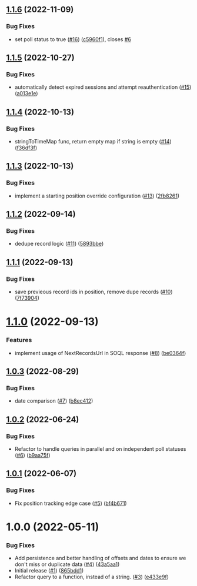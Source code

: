 ## [1.1.6](https://github.com/catalystsquad/salesforce-lightning-poller/compare/v1.1.5...v1.1.6) (2022-11-09)


### Bug Fixes

* set poll status to true ([#16](https://github.com/catalystsquad/salesforce-lightning-poller/issues/16)) ([c5960f1](https://github.com/catalystsquad/salesforce-lightning-poller/commit/c5960f1c91f172feefde378b07c47c854ac68c3f)), closes [#6](https://github.com/catalystsquad/salesforce-lightning-poller/issues/6)

## [1.1.5](https://github.com/catalystsquad/salesforce-lightning-poller/compare/v1.1.4...v1.1.5) (2022-10-27)


### Bug Fixes

* automatically detect expired sessions and attempt reauthentication ([#15](https://github.com/catalystsquad/salesforce-lightning-poller/issues/15)) ([a013e1e](https://github.com/catalystsquad/salesforce-lightning-poller/commit/a013e1e164689dde5991cd0f4472e19717fca8d8))

## [1.1.4](https://github.com/catalystsquad/salesforce-lightning-poller/compare/v1.1.3...v1.1.4) (2022-10-13)


### Bug Fixes

* stringToTimeMap func, return empty map if string is empty ([#14](https://github.com/catalystsquad/salesforce-lightning-poller/issues/14)) ([f36df3f](https://github.com/catalystsquad/salesforce-lightning-poller/commit/f36df3fc26d7a5b5e531fd3de4645ebf3c7393bd))

## [1.1.3](https://github.com/catalystsquad/salesforce-lightning-poller/compare/v1.1.2...v1.1.3) (2022-10-13)


### Bug Fixes

* implement a starting position override configuration ([#13](https://github.com/catalystsquad/salesforce-lightning-poller/issues/13)) ([2fb8261](https://github.com/catalystsquad/salesforce-lightning-poller/commit/2fb8261192a53f30bbe9d9a637b2a5e133cc483e))

## [1.1.2](https://github.com/catalystsquad/salesforce-lightning-poller/compare/v1.1.1...v1.1.2) (2022-09-14)


### Bug Fixes

* dedupe record logic ([#11](https://github.com/catalystsquad/salesforce-lightning-poller/issues/11)) ([5893bbe](https://github.com/catalystsquad/salesforce-lightning-poller/commit/5893bbe238679923a3dc8649b8e79ed6f72e34ca))

## [1.1.1](https://github.com/catalystsquad/salesforce-lightning-poller/compare/v1.1.0...v1.1.1) (2022-09-13)


### Bug Fixes

* save previeous record ids in position, remove dupe records ([#10](https://github.com/catalystsquad/salesforce-lightning-poller/issues/10)) ([7f73904](https://github.com/catalystsquad/salesforce-lightning-poller/commit/7f73904ecd2692134ab02b200c69726273833bdb))

# [1.1.0](https://github.com/catalystsquad/salesforce-lightning-poller/compare/v1.0.3...v1.1.0) (2022-09-13)


### Features

* implement usage of NextRecordsUrl in SOQL response ([#8](https://github.com/catalystsquad/salesforce-lightning-poller/issues/8)) ([be0364f](https://github.com/catalystsquad/salesforce-lightning-poller/commit/be0364f24e244a6db4a55446a800c12e993f1806))

## [1.0.3](https://github.com/catalystsquad/salesforce-lightning-poller/compare/v1.0.2...v1.0.3) (2022-08-29)


### Bug Fixes

* date comparison ([#7](https://github.com/catalystsquad/salesforce-lightning-poller/issues/7)) ([b8ec412](https://github.com/catalystsquad/salesforce-lightning-poller/commit/b8ec41297288c4fee5f14d70b16f9ccf36b81016))

## [1.0.2](https://github.com/catalystsquad/repo-name/compare/v1.0.1...v1.0.2) (2022-06-24)


### Bug Fixes

* Refactor to handle queries in parallel and on independent poll statuses ([#6](https://github.com/catalystsquad/repo-name/issues/6)) ([b9aa75f](https://github.com/catalystsquad/repo-name/commit/b9aa75f27fb29b4a212d32f47d60fd00145c6435))

## [1.0.1](https://github.com/catalystsquad/repo-name/compare/v1.0.0...v1.0.1) (2022-06-07)


### Bug Fixes

* Fix position tracking edge case ([#5](https://github.com/catalystsquad/repo-name/issues/5)) ([bf4b671](https://github.com/catalystsquad/repo-name/commit/bf4b671ffc2d36ade768892eb3fba1a2263b165a))

# 1.0.0 (2022-05-11)


### Bug Fixes

* Add persistence and better handling of offsets and dates to ensure we don't miss or duplicate data ([#4](https://github.com/catalystsquad/repo-name/issues/4)) ([43a5aa1](https://github.com/catalystsquad/repo-name/commit/43a5aa1bf236ca8e9e2c708c4724ac163149360f))
* Initial release ([#1](https://github.com/catalystsquad/repo-name/issues/1)) ([865bdd1](https://github.com/catalystsquad/repo-name/commit/865bdd198042d1988bb88c393fc3f3afbac14890))
* Refactor query to a function, instead of a string. ([#3](https://github.com/catalystsquad/repo-name/issues/3)) ([e433e9f](https://github.com/catalystsquad/repo-name/commit/e433e9ff81dfceb7175e6af6e9f8450d04c0eede))
